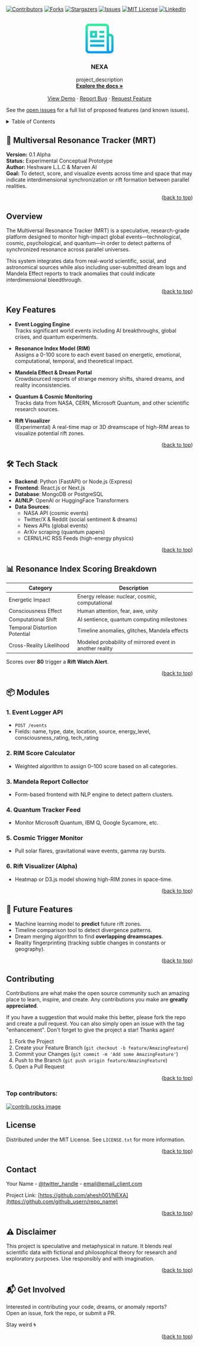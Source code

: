 <!-- Improved compatibility of back to top link: See: https://github.com/othneildrew/Best-README-Template/pull/73 -->
<a id="readme-top"></a>
<!--
*** Thanks for checking out the Best-README-Template. If you have a suggestion
*** that would make this better, please fork the repo and create a pull request
*** or simply open an issue with the tag "enhancement".
*** Don't forget to give the project a star!
*** Thanks again! Now go create something AMAZING! :D
-->



<!-- PROJECT SHIELDS -->
<!--
*** I'm using markdown "reference style" links for readability.
*** Reference links are enclosed in brackets [ ] instead of parentheses ( ).
*** See the bottom of this document for the declaration of the reference variables
*** for contributors-url, forks-url, etc. This is an optional, concise syntax you may use.
*** https://www.markdownguide.org/basic-syntax/#reference-style-links
-->
[![Contributors][contributors-shield]][contributors-url]
[![Forks][forks-shield]][forks-url]
[![Stargazers][stars-shield]][stars-url]
[![Issues][issues-shield]][issues-url]
[![MIT License][license-shield]][license-url]
[![LinkedIn][linkedin-shield]][linkedin-url]



<!-- PROJECT LOGO -->
<br />
<div align="center">
  <a href="https://github.com/ahesh001/NEXA">
    <img src="images/logo.png" alt="Logo" width="80" height="80">
  </a>

<h3 align="center">NEXA</h3>

  <p align="center">
    project_description
    <br />
    <a href="https://github.com/ahesh001/NEXA"><strong>Explore the docs »</strong></a>
    <br />
    <br />
    <a href="https://github.com/ahesh001/NEXA">View Demo</a>
    ·
    <a href="https://github.com/ahesh001/NEXA/issues/new?labels=bug&template=bug-report---.md">Report Bug</a>
    ·
    <a href="https://github.com/ahesh001/NEXA/issues/new?labels=enhancement&template=feature-request---.md">Request Feature</a>
  </p>
</div>

See the [open issues](https://github.com/ahesh001/NEXA/issues) for a full list of proposed features (and known issues).



<!-- TABLE OF CONTENTS -->
<details>
  <summary>Table of Contents</summary>
  <ol>
    <li>
      <a href="#Multiversal-Resonance-Tracker">Multiversal Resonance Tracker</a>
      <ul>
        <li><a href="#Overview">Overview</a></li> 
      </ul>
    </li>
    <li>
      <a href="#Key-Features">Key Features</a>
    </li>
    <li><a href="#Tech-Stack">Tech Stack</a></li>
    <li><a href="#Resonance-Index-Scoring-Breakdown">Resonance Index Scoring Breakdown</a></li>
    <li>
      <a href="#Modules">Modules</a>
      <ul>
      <li><a href="#Event-Logger-API">Event Logger API</li>
        <li><a href="#RIM-Score-Calculator">RIM Score Calculator</li>
          <li><a href="#Mandela-Report-Collector">Mandela Report Collector</li>
            <li><a href="#Quantum-Tracker-Feed">Quantum Tracker Feed</li>
              <li><a href="#Cosmic-Trigger-Monitor">Cosmic Trigger Monitor</li>
                <li><a href="#Rift-Visualizer-(Alpha)">Rift Visualizer (Alpha)</li>
      </ul>
    </li>
    <li><a href="#Future-Features">Future Features</a></li>
    <li><a href="#contributing">Contributing</a></li>
    <li><a href="#license">License</a></li>
    <li><a href="#contact">Contact</a></li>
    <li><a href="#disclaimer">Disclaimer</a></li>
    <li><a href="#Get-Involved">Get Involved</a></li>
  </ol>
</details>



<!-- MRT -->
## 🌌 Multiversal Resonance Tracker (MRT)

**Version:** 0.1 Alpha  
**Status:** Experimental Conceptual Prototype  
**Author:** Heshware L.L.C & Marven AI  
**Goal:** To detect, score, and visualize events across time and space that may indicate interdimensional synchronization or rift formation between parallel realities.

<p align="right">(<a href="#readme-top">back to top</a>)</p>

<!-- OVERVIEW -->
## Overview

The Multiversal Resonance Tracker (MRT) is a speculative, research-grade platform designed to monitor high-impact global events—technological, cosmic, psychological, and quantum—in order to detect patterns of synchronized resonance across parallel universes.

This system integrates data from real-world scientific, social, and astronomical sources while also including user-submitted dream logs and Mandela Effect reports to track anomalies that could indicate interdimensional bleedthrough.

<p align="right">(<a href="#readme-top">back to top</a>)</p>

<!-- KEY FEATURES -->
## Key Features

- **Event Logging Engine**  
  Tracks significant world events including AI breakthroughs, global crises, and quantum experiments.

- **Resonance Index Model (RIM)**  
  Assigns a 0-100 score to each event based on energetic, emotional, computational, temporal, and theoretical impact.

- **Mandela Effect & Dream Portal**  
  Crowdsourced reports of strange memory shifts, shared dreams, and reality inconsistencies.

- **Quantum & Cosmic Monitoring**  
  Tracks data from NASA, CERN, Microsoft Quantum, and other scientific research sources.

- **Rift Visualizer**  
  (Experimental) A real-time map or 3D dreamscape of high-RIM areas to visualize potential rift zones.

<p align="right">(<a href="#readme-top">back to top</a>)</p>


<!-- TECH STACK -->
## 🛠️ Tech Stack

- **Backend**: Python (FastAPI) or Node.js (Express)
- **Frontend**: React.js or Next.js
- **Database**: MongoDB or PostgreSQL
- **AI/NLP**: OpenAI or HuggingFace Transformers
- **Data Sources**:
  - NASA API (cosmic events)
  - Twitter/X & Reddit (social sentiment & dreams)
  - News APIs (global events)
  - ArXiv scraping (quantum papers)
  - CERN/LHC RSS Feeds (high-energy physics)
  
<p align="right">(<a href="#readme-top">back to top</a>)</p>


<!-- RESONANCE INDEX SCORING BREAKDOWN -->
## 📊 Resonance Index Scoring Breakdown

| Category                 | Description                                           |
|--------------------------|-------------------------------------------------------|
| Energetic Impact          | Energy release: nuclear, cosmic, computational       |
| Consciousness Effect      | Human attention, fear, awe, unity                    |
| Computational Shift       | AI sentience, quantum computing milestones           |
| Temporal Distortion Potential | Timeline anomalies, glitches, Mandela effects     |
| Cross-Reality Likelihood | Modeled probability of mirrored event in another reality |

Scores over **80** trigger a **Rift Watch Alert**.

<p align="right">(<a href="#readme-top">back to top</a>)</p>

<!-- Modules -->
## 📦 Modules

### 1. Event Logger API
- `POST /events`
- Fields: name, type, date, location, source, energy_level, consciousness_rating, tech_rating

### 2. RIM Score Calculator
- Weighted algorithm to assign 0–100 score based on all categories.

### 3. Mandela Report Collector
- Form-based frontend with NLP engine to detect pattern clusters.

### 4. Quantum Tracker Feed
- Monitor Microsoft Quantum, IBM Q, Google Sycamore, etc.

### 5. Cosmic Trigger Monitor
- Pull solar flares, gravitational wave events, gamma ray bursts.

### 6. Rift Visualizer (Alpha)
- Heatmap or D3.js model showing high-RIM zones in space-time.
  
 <p align="right">(<a href="#readme-top">back to top</a>)</p>

<!-- Future Features -->
## 🧪 Future Features

- Machine learning model to **predict** future rift zones.
- Timeline comparison tool to detect divergence patterns.
- Dream merging algorithm to find **overlapping dreamscapes**.
- Reality fingerprinting (tracking subtle changes in constants or geography).

<p align="right">(<a href="#readme-top">back to top</a>)</p>

<!-- CONTRIBUTING -->
## Contributing

Contributions are what make the open source community such an amazing place to learn, inspire, and create. Any contributions you make are **greatly appreciated**.

If you have a suggestion that would make this better, please fork the repo and create a pull request. You can also simply open an issue with the tag "enhancement".
Don't forget to give the project a star! Thanks again!

1. Fork the Project
2. Create your Feature Branch (`git checkout -b feature/AmazingFeature`)
3. Commit your Changes (`git commit -m 'Add some AmazingFeature'`)
4. Push to the Branch (`git push origin feature/AmazingFeature`)
5. Open a Pull Request

<p align="right">(<a href="#readme-top">back to top</a>)</p>

### Top contributors:

<a href="https://github.com/github_username/repo_name/graphs/contributors">
  <img src="https://contrib.rocks/image?repo=github_username/repo_name" alt="contrib.rocks image" />
</a>


<!-- LICENSE -->
## License

Distributed under the MIT License. See `LICENSE.txt` for more information.

<p align="right">(<a href="#readme-top">back to top</a>)</p>


<!-- CONTACT -->
## Contact

Your Name - [@twitter_handle](https://twitter.com/twitter_handle) - email@email_client.com

Project Link: [https://github.com/ahesh001/NEXA](https://github.com/github_usern/repo_name)

<p align="right">(<a href="#readme-top">back to top</a>)</p>

## ⚠️ Disclaimer

This project is speculative and metaphysical in nature. It blends real scientific data with fictional and philosophical theory for research and exploratory purposes. Use responsibly and with imagination.

<p align="right">(<a href="#readme-top">back to top</a>)</p>

## 📬 Get Involved

Interested in contributing your code, dreams, or anomaly reports?  
Open an issue, fork the repo, or submit a PR.

Stay weird 🌀  

<p align="right">(<a href="#readme-top">back to top</a>)</p>


<!-- MARKDOWN LINKS & IMAGES -->
<!-- https://www.markdownguide.org/basic-syntax/#reference-style-links -->
[contributors-shield]: https://img.shields.io/github/contributors/ahesh001/NEXA.svg?style=for-the-badge
[contributors-url]: https://github.com/ahesh001/NEXA/graphs/contributors
[forks-shield]: https://img.shields.io/github/forks/ahesh001/NEXA.svg?style=for-the-badge
[forks-url]: https://github.com/ahesh001/NEXA/network/members
[stars-shield]: https://img.shields.io/github/stars/ahesh001/NEXA.svg?style=for-the-badge
[stars-url]: https://github.com/ahesh001/NEXA/stargazers
[issues-shield]: https://img.shields.io/github/issues/ahesh001/NEXA.svg?style=for-the-badge
[issues-url]: https://github.com/ahesh001/NEXA/issues
[license-shield]: https://img.shields.io/github/license/ahesh001/NEXA.svg?style=for-the-badge
[license-url]: https://github.com/ahesh001/NEXA/blob/master/LICENSE.txt
[linkedin-shield]: https://img.shields.io/badge/-LinkedIn-black.svg?style=for-the-badge&logo=linkedin&colorB=555
[linkedin-url]: https://linkedin.com/in/linkedin_username
